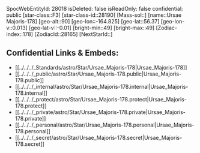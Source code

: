 ﻿---
location: [56.37,164.825,90]
type: Star
tags:
- astro/Star

---
SpocWebEntityId: 28018
isDeleted: false
isReadOnly: false
confidential: public
[star-class::F3]
[star-class-id::28190]
[Mass-sol::]
[name::Ursae Majoris-178]
[geo-alt::90]
[geo-lon::-164.825]
[geo-lat::56.37]
[geo-lon-v::0.013]
[geo-lat-v::-0.01]
[bright-min::49]
[bright-max::49]
[Zodiac-index::178]
[ZodiacId::28165]
[NextStarId::]



## Confidential Links & Embeds: 
- [[../../../_Standards/astro/Star/Ursae_Majoris-178|Ursae_Majoris-178]] 
- [[../../../_public/astro/Star/Ursae_Majoris-178.public|Ursae_Majoris-178.public]] 
- [[../../../_internal/astro/Star/Ursae_Majoris-178.internal|Ursae_Majoris-178.internal]] 
- [[../../../_protect/astro/Star/Ursae_Majoris-178.protect|Ursae_Majoris-178.protect]] 
- [[../../../_private/astro/Star/Ursae_Majoris-178.private|Ursae_Majoris-178.private]] 
- [[../../../_personal/astro/Star/Ursae_Majoris-178.personal|Ursae_Majoris-178.personal]] 
- [[../../../_secret/astro/Star/Ursae_Majoris-178.secret|Ursae_Majoris-178.secret]] 
